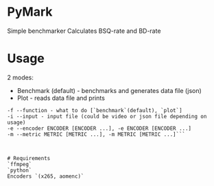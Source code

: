 # PyMark
Simple benchmarker
Calculates BSQ-rate and BD-rate 

# Usage
2 modes:
- Benchmark (default) - benchmarks and generates data file (json)
- Plot - reads data file and prints 

```
-f --function - what to do [`benchmark`(default), `plot`]
-i --input - input file (could be video or json file depending on usage)
-e --encoder ENCODER [ENCODER ...], -e ENCODER [ENCODER ...]
-m --metric METRIC [METRIC ...], -m METRIC [METRIC ...]```



# Requirements
`ffmpeg`
`python`
Encoders `(x265, aomenc)`